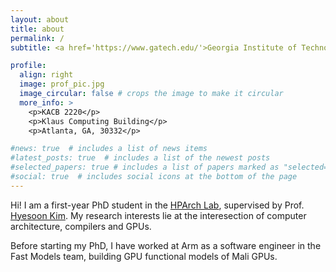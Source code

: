 ```yaml
---
layout: about
title: about
permalink: /
subtitle: <a href='https://www.gatech.edu/'>Georgia Institute of Technology</a>

profile:
  align: right
  image: prof_pic.jpg
  image_circular: false # crops the image to make it circular
  more_info: >
    <p>KACB 2220</p>
    <p>Klaus Computing Building</p>
    <p>Atlanta, GA, 30332</p>

#news: true  # includes a list of news items
#latest_posts: true  # includes a list of the newest posts
#selected_papers: true # includes a list of papers marked as "selected={true}"
#social: true  # includes social icons at the bottom of the page
---
```


Hi! I am a first-year PhD student in the [HPArch Lab](https://sites.gatech.edu/hparch/), supervised by Prof. [Hyesoon Kim](https://www.cc.gatech.edu/people/hyesoon-kim). My research interests lie at the interesection of computer architecture, compilers and GPUs.

Before starting my PhD, I have worked at Arm as a software engineer in the Fast Models team, building GPU functional models of Mali GPUs.